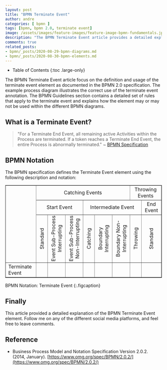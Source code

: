 ```yaml
---
layout: post
title: "BPMN Terminate Event"
author: andre
categories: [ bpmn ]
tags: [bpmn, bpmn 2.0, terminate event]
image: /assets/images/feature-images/feature-image-bpmn-fundamentals.jpg
description: "The BPMN Terminate Event article provides a detailed explanation of the terminate event element, including the BPMN notation, an example diagram and guidelines."
comments: true
related_posts:
- bpmn/_posts/2020-08-29-bpmn-diagrams.md
- bpmn/_posts/2020-08-30-bpmn-elements.md
---
```


- Table of Contents
{:toc .large-only}

The BPMN Terminate Event article focus on the definition and usage of the terminate event element as documented in the BPMN 2.0
specification. The example process diagram illustrates the correct use of the terminate event annotation. The BPMN Guidelines
section contains a detailed set of rules that apply to the terminate event and explains how the element may or may not be used
within the different BPMN diagrams.

## What is a Terminate Event?
> "For a Terminate End Event, all remaining active Activities within the Process are terminated. If a token reaches a 
> Terminate End Event, the entire Process is abnormally terminated." ~ [BPMN Specification][1]

## BPMN Notation
The BPMN specification defines the Terminate Event element using the following description and notation:

<table class="stretch-table" style="text-align: center;" border="1">
<tr><td rowspan="3"></td><td colspan="6" align="center">Catching Events</td><td colspan="2">Throwing Events</td></tr>
<tr><td colspan="3" align="center">Start Event</td><td colspan="4">Intermediate Event</td><td>End Event</td></tr>
<tr><td><SPAN STYLE="writing-mode: vertical-lr;-ms-writing-mode: tb-lr; transform: rotate(180deg);">Standard</SPAN></td><td><SPAN STYLE="writing-mode: vertical-rl;-ms-writing-mode: tb-rl; transform: rotate(180deg);">Event Sub-Process <br> Interrupting</SPAN></td><td><SPAN STYLE="writing-mode: vertical-rl;-ms-writing-mode: tb-rl; transform: rotate(180deg);">Event Sub-Process <br> Non-Interrupting</SPAN></td><td><SPAN STYLE="writing-mode: vertical-lr;-ms-writing-mode: tb-rl; transform: rotate(180deg);">Catching</SPAN></td><td><SPAN STYLE="writing-mode: vertical-rl;-ms-writing-mode: tb-rl; transform: rotate(180deg);">Boundary <br> Interrupting</SPAN></td><td><SPAN STYLE="writing-mode: vertical-rl;-ms-writing-mode: tb-rl; transform: rotate(180deg);">Boundary Non-<br> Interrupting</SPAN></td><td><SPAN STYLE="writing-mode: vertical-lr;-ms-writing-mode: tb-rl; transform: rotate(180deg);">Throwing</SPAN></td><td><SPAN STYLE="writing-mode: vertical-lr;-ms-writing-mode: tb-rl; transform: rotate(180deg);">Standard</SPAN></td></tr>
<tr><td style="text-align: left;">Terminate Event</td><td></td><td></td><td></td><td></td><td></td><td></td><td></td><td><iconify-icon height=48px data-icon="bpmn:end-event-terminate"></iconify-icon></td></tr>
</table>

BPMN Notation: Terminate Event
{:.figcaption}

## Finally
This article provided a detailed explanation of the BPMN Terminate Event element. Follow me on any of the different
social media platforms, and feel free to leave comments.

## Reference
* Business Process Model and Notation Specification Version 2.0.2. (2014, January). [https://www.omg.org/spec/BPMN/2.0.2/](https://www.omg.org/spec/BPMN/2.0.2/)

[1]:https://www.omg.org/spec/BPMN/2.0.2/PDF